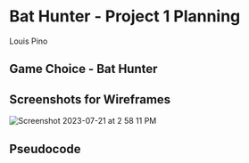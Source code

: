 # Bat Hunter - Project 1 Planning
Louis Pino

## Game Choice - Bat Hunter


## Screenshots for Wireframes
![Screenshot 2023-07-21 at 2 58 11 PM](https://github.com/LouisPino/bat-hunter-demo/assets/130365689/c505b79b-1952-4742-8276-9dd3d50aba5f)


## Pseudocode

